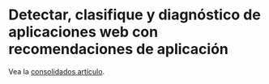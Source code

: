 <properties
    pageTitle="Detectar errores, aplicaciones web de J2EE diagnosticar"
    description="Analizar bloqueos y diagnosticar problemas de rendimiento en las aplicaciones web de Java"
    authors="alancameronwills"
    services="application-insights"
    documentationCenter=""
    manager="douge"/>

<tags
    ms.service="application-insights"
    ms.workload="tbd"
    ms.tgt_pltfrm="ibiza"
    ms.devlang="na"
    ms.topic="article" 
    ms.date="02/04/2016"
    ms.author="awills"/>

# <a name="detect-triage-and-diagnose-web-apps-with-application-insights"></a>Detectar, clasifique y diagnóstico de aplicaciones web con recomendaciones de aplicación

Vea la [consolidados artículo](app-insights-detect-triage-diagnose.md).
 

